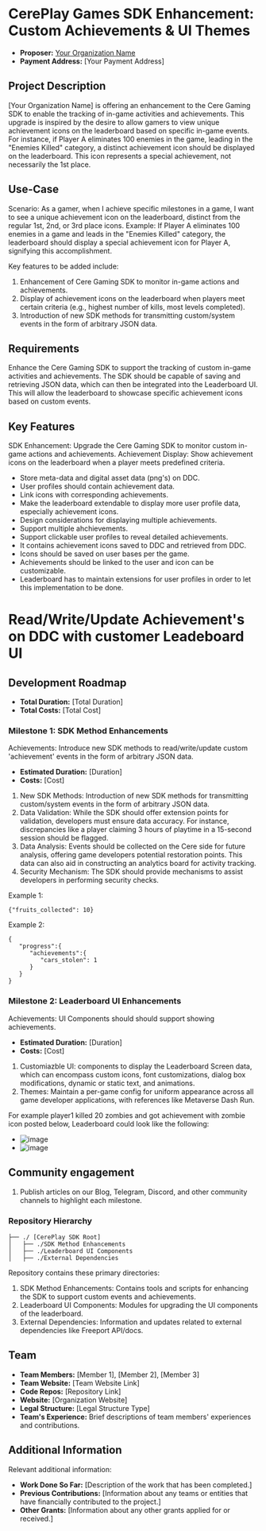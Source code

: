 # CerePlay Games SDK Enhancement: Custom Achievements & UI Themes

- **Proposer:** [Your Organization Name](Link)
- **Payment Address:** [Your Payment Address]

## Project Description

[Your Organization Name] is offering an enhancement to the Cere Gaming SDK to enable the tracking of in-game activities and achievements. This upgrade is inspired by the desire to allow gamers to view unique achievement icons on the leaderboard based on specific in-game events. For instance, if Player A eliminates 100 enemies in the game, leading in the "Enemies Killed" category, a distinct achievement icon should be displayed on the leaderboard. This icon represents a special achievement, not necessarily the 1st place.

## Use-Case
Scenario: As a gamer, when I achieve specific milestones in a game, I want to see a unique achievement icon on the leaderboard, distinct from the regular 1st, 2nd, or 3rd place icons.
Example: If Player A eliminates 100 enemies in a game and leads in the "Enemies Killed" category, the leaderboard should display a special achievement icon for Player A, signifying this accomplishment.

Key features to be added include:
1. Enhancement of Cere Gaming SDK to monitor in-game actions and achievements.
2. Display of achievement icons on the leaderboard when players meet certain criteria (e.g., highest number of kills, most levels completed).
3. Introduction of new SDK methods for transmitting custom/system events in the form of arbitrary JSON data.

## Requirements
Enhance the Cere Gaming SDK to support the tracking of custom in-game activities and achievements. The SDK should be capable of saving and retrieving JSON data, which can then be integrated into the Leaderboard UI. This will allow the leaderboard to showcase specific achievement icons based on custom events.

## Key Features
SDK Enhancement: Upgrade the Cere Gaming SDK to monitor custom in-game actions and achievements.
Achievement Display: Show achievement icons on the leaderboard when a player meets predefined criteria.

* Store meta-data and digital asset data (png's) on DDC.
* User profiles should contain achievement data.
* Link icons with corresponding achievements.
* Make the leaderboard extendable to display more user profile data, especially achievement icons.
* Design considerations for displaying multiple achievements. 
 * Support multiple ahchievements.
 * Support clickable user profiles to reveal detailed achievements.
* It contains achievement icons saved to DDC and retrieved from DDC. 
 * Icons should be saved on user bases per the game. 
 * Achievements should be linked to the user and icon can be customizable. 
 * Leaderboard has to maintain extensions for user profiles in order to let this implementation to be done.



# **Read/Write/Update Achievement's on DDC with customer Leadeboard UI**

## Development Roadmap
- **Total Duration:** [Total Duration]
- **Total Costs:** [Total Cost]

### Milestone 1: SDK Method Enhancements
Achievements: Introduce new SDK methods to read/write/update custom 'achievement' events in the form of arbitrary JSON data. 

- **Estimated Duration:** [Duration]
- **Costs:** [Cost]

1. New SDK Methods: Introduction of new SDK methods for transmitting custom/system events in the form of arbitrary JSON data.
1. Data Validation: While the SDK should offer extension points for validation, developers must ensure data accuracy. For instance, discrepancies like a player claiming 3 hours of playtime in a 15-second session should be flagged.
2. Data Analysis: Events should be collected on the Cere side for future analysis, offering game developers potential restoration points. This data can also aid in constructing an analytics board for activity tracking.
3. Security Mechanism: The SDK should provide mechanisms to assist developers in performing security checks.

Example 1: 
``` 
{"fruits_collected": 10}
```

Example 2:
```
{
   "progress":{
      "achievements":{
         "cars_stolen": 1
      }
   }
}
```


### Milestone 2: Leaderboard UI Enhancements
Achievements: UI Components should should support showing achievements.

- **Estimated Duration:** [Duration]
- **Costs:** [Cost]

1. Customiazble UI: components to display the Leaderboard Screen data, which can encompass custom icons, font customizations, dialog box modifications, dynamic or static text, and animations.
2. Themes: Maintain a per-game config for uniform appearance across all game developer applications, with references like Metaverse Dash Run.

For example player1 killed 20 zombies and got achievement with zombie icon posted below, Leaderboard could look like the following:
 - ![image](./src/imgs/273535206-65a36558-6fc8-4494-af7d-d3952b887b0a.png)
 - ![image](./src/imgs/273535618-bdc260d3-2089-4793-90f2-9c2bfaa91865.png)

## Community engagement

1. Publish articles on our Blog, Telegram, Discord, and other community channels to highlight each milestone.

### Repository Hierarchy
```
├── ./ [CerePlay SDK Root]
│   ├── ./SDK Method Enhancements
│   ├── ./Leaderboard UI Components
│   ├── ./External Dependencies
```

Repository contains these primary directories:
1. SDK Method Enhancements: Contains tools and scripts for enhancing the SDK to support custom events and achievements.
2. Leaderboard UI Components: Modules for upgrading the UI components of the leaderboard.
3. External Dependencies: Information and updates related to external dependencies like Freeport API/docs.
## Team

- **Team Members:** [Member 1], [Member 2], [Member 3]
- **Team Website:** [Team Website Link]
- **Code Repos:** [Repository Link]
- **Website:**	[Organization Website]
- **Legal Structure:** [Legal Structure Type]
- **Team's Experience:** Brief descriptions of team members' experiences and contributions.

## Additional Information

Relevant additional information:

- **Work Done So Far:** [Description of the work that has been completed.]
- **Previous Contributions:** [Information about any teams or entities that have financially contributed to the project.]
- **Other Grants:** [Information about any other grants applied for or received.]
